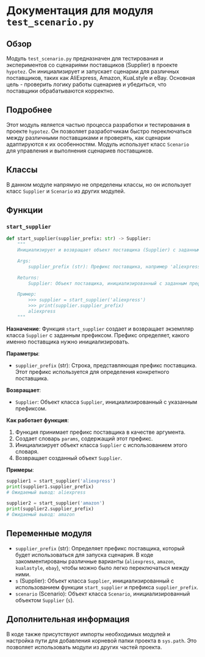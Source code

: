 # Документация для модуля `test_scenario.py`

## Обзор

Модуль `test_scenario.py` предназначен для тестирования и экспериментов со сценариями поставщиков (Supplier) в проекте `hypotez`. Он инициализирует и запускает сценарии для различных поставщиков, таких как AliExpress, Amazon, KuaLstyle и eBay. Основная цель - проверить логику работы сценариев и убедиться, что поставщики обрабатываются корректно.

## Подробнее

Этот модуль является частью процесса разработки и тестирования в проекте `hypotez`. Он позволяет разработчикам быстро переключаться между различными поставщиками и проверять, как сценарии адаптируются к их особенностям. Модуль использует класс `Scenario` для управления и выполнения сценариев поставщиков.

## Классы

В данном модуле напрямую не определены классы, но он использует класс `Supplier` и `Scenario` из других модулей.

## Функции

### `start_supplier`

```python
def start_supplier(supplier_prefix: str) -> Supplier:
    """
    Инициализирует и возвращает объект поставщика (Supplier) с заданным префиксом.

    Args:
        supplier_prefix (str): Префикс поставщика, например 'aliexpress', 'amazon' и т.д.

    Returns:
        Supplier: Объект поставщика, инициализированный с заданным префиксом.

    Пример:
        >>> supplier = start_supplier('aliexpress')
        >>> print(supplier.supplier_prefix)
        aliexpress
    """
```

**Назначение**: Функция `start_supplier` создает и возвращает экземпляр класса `Supplier` с заданным префиксом. Префикс определяет, какого именно поставщика нужно инициализировать.

**Параметры**:
- `supplier_prefix` (str): Строка, представляющая префикс поставщика. Этот префикс используется для определения конкретного поставщика.

**Возвращает**:
- `Supplier`: Объект класса `Supplier`, инициализированный с указанным префиксом.

**Как работает функция**:
1. Функция принимает префикс поставщика в качестве аргумента.
2. Создает словарь `params`, содержащий этот префикс.
3. Инициализирует объект класса `Supplier` с использованием этого словаря.
4. Возвращает созданный объект `Supplier`.

**Примеры**:
```python
supplier1 = start_supplier('aliexpress')
print(supplier1.supplier_prefix)
# Ожидаемый вывод: aliexpress

supplier2 = start_supplier('amazon')
print(supplier2.supplier_prefix)
# Ожидаемый вывод: amazon
```

## Переменные модуля

- `supplier_prefix` (str): Определяет префикс поставщика, который будет использоваться для запуска сценария. В коде закомментированы различные варианты (`aliexpress`, `amazon`, `kualastyle`, `ebay`), чтобы можно было легко переключаться между ними.
- `s` (Supplier): Объект класса `Supplier`, инициализированный с использованием функции `start_supplier` и префикса `supplier_prefix`.
- `scenario` (Scenario): Объект класса `Scenario`, инициализированный объектом `Supplier` (`s`).

## Дополнительная информация

В коде также присутствуют импорты необходимых модулей и настройка пути для добавления корневой папки проекта в `sys.path`. Это позволяет использовать модули из других частей проекта.